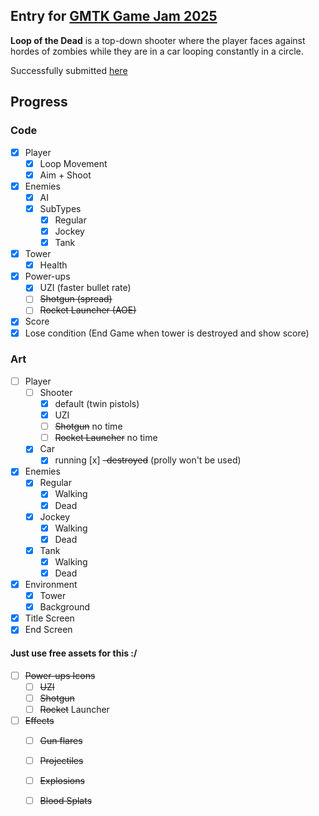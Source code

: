 ## Entry for [GMTK Game Jam 2025](itch.io/jam/gmtk-2025)

**Loop of the Dead** is a top-down shooter where the player 
faces against hordes of zombies while they are in a car looping constantly in a circle.


Successfully submitted [here](https://retrovii.itch.io/loop-of-the-dead)

## Progress

### Code
- [x] Player
    - [x] Loop Movement
    - [x] Aim + Shoot
- [x] Enemies
    - [x] AI
    - [x] SubTypes
       - [x] Regular
       - [x] Jockey
       - [x] Tank
- [x] Tower 
    - [x] Health
- [x] Power-ups
    - [x] UZI (faster bullet rate)
    - [ ] ~~Shotgun (spread)~~
    - [ ] ~~Rocket Launcher (AOE)~~
- [x] Score
- [x] Lose condition (End Game when tower is destroyed and show score)

### Art
- [ ] Player
    - [ ] Shooter 
        - [x] default (twin pistols)
        - [x] UZI
        - [ ] ~~Shotgun~~ no time
        - [ ] ~~Rocket Launcher~~ no time
    - [x] Car
        - [x] running
         [x] ~~-destroyed~~ (prolly won't be used)
- [x] Enemies 
    - [x] Regular
        - [x] Walking
        - [x] Dead
    - [x] Jockey
        - [x] Walking
        - [x] Dead
    - [x] Tank
        - [x] Walking
        - [x] Dead
- [x] Environment
    - [x] Tower
    - [x] Background
- [x] Title Screen
- [x] End Screen

#### Just use free assets for this :/
- [ ] ~~Power-ups Icons~~
    - [ ] ~~UZI~~
    - [ ] ~~Shotgun~~
    - [ ] ~~Rocket~~ Launcher
- [ ] ~~Effects~~
    - [ ] ~~Gun flares~~
    - [ ] ~~Projectiles~~
    - [ ] ~~Explosions~~
    - [ ] ~~Blood Splats~~

